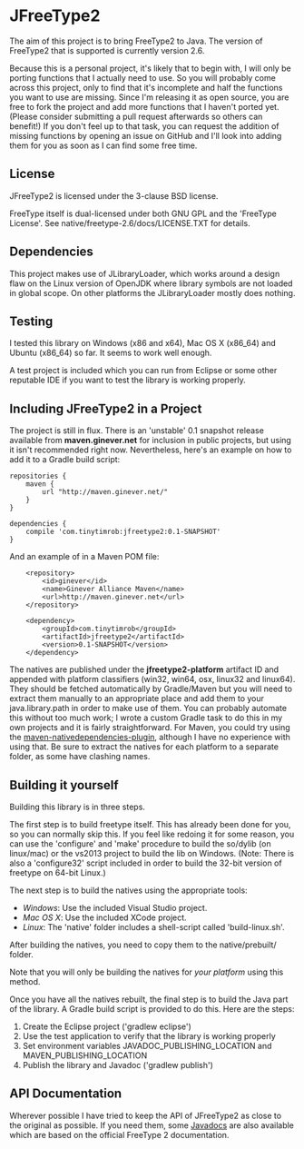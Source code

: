JFreeType2
=======

The aim of this project is to bring FreeType2 to Java. The version of FreeType2 that is supported is currently version 2.6.

Because this is a personal project, it's likely that to begin with, I will only be porting functions that I actually need to use. So you will probably come across this project, only to find that it's incomplete and half the functions you want to use are missing. Since I'm releasing it as open source, you are free to fork the project and add more functions that I haven't ported yet. (Please consider submitting a pull request afterwards so others can benefit!) If you don't feel up to that task, you can request the addition of missing functions by opening an issue on GitHub and I'll look into adding them for you as soon as I can find some free time.

<h2>License</h2>

JFreeType2 is licensed under the 3-clause BSD license.

FreeType itself is dual-licensed under both GNU GPL and the 'FreeType License'. See native/freetype-2.6/docs/LICENSE.TXT for details.

<h2>Dependencies</h2>

This project makes use of JLibraryLoader, which works around a design flaw on the Linux version of OpenJDK where library symbols are not loaded in global scope. On other platforms the JLibraryLoader mostly does nothing.

<h2>Testing</h2>

I tested this library on Windows (x86 and x64), Mac OS X (x86_64) and Ubuntu (x86_64) so far. It seems to work well enough.

A test project is included which you can run from Eclipse or some other reputable IDE if you want to test the library is working properly.

<h2>Including JFreeType2 in a Project</h2>

The project is still in flux. There is an 'unstable' 0.1 snapshot release available from <b>maven.ginever.net</b> for inclusion in public projects, but using it isn't recommended right now. Nevertheless, here's an example on how to add it to a Gradle build script:

    repositories {
    	maven {
    		url "http://maven.ginever.net/"
    	}
    }
    
    dependencies {
    	compile 'com.tinytimrob:jfreetype2:0.1-SNAPSHOT'
    } 

And an example of in a Maven POM file:

        <repository>
            <id>ginever</id>
            <name>Ginever Alliance Maven</name>
            <url>http://maven.ginever.net</url>
        </repository>

        <dependency>
            <groupId>com.tinytimrob</groupId>
            <artifactId>jfreetype2</artifactId>
            <version>0.1-SNAPSHOT</version>
        </dependency>

The natives are published under the <b>jfreetype2-platform</b> artifact ID and appended with platform classifiers (win32, win64, osx, linux32 and linux64). They should be fetched automatically by Gradle/Maven but you will need to extract them manually to an appropriate place and add them to your java.library.path in order to make use of them. You can probably automate this without too much work; I wrote a custom Gradle task to do this in my own projects and it is fairly straightforward. For Maven, you could try using the [maven-nativedependencies-plugin](https://code.google.com/p/mavennatives/), although I have no experience with using that. Be sure to extract the natives for each platform to a separate folder, as some have clashing names.

<h2>Building it yourself</h2>

Building this library is in three steps.

The first step is to build freetype itself. This has already been done for you, so you can normally skip this. If you feel like redoing it for some reason, you can use the 'configure' and 'make' procedure to build the so/dylib (on linux/mac) or the vs2013 project to build the lib on Windows. (Note: There is also a 'configure32' script included in order to build the 32-bit version of freetype on 64-bit Linux.)

The next step is to build the natives using the appropriate tools:

* *Windows*: Use the included Visual Studio project.
* *Mac OS X*: Use the included XCode project.
* *Linux*: The 'native' folder includes a shell-script called 'build-linux.sh'.

After building the natives, you need to copy them to the native/prebuilt/ folder.

Note that you will only be building the natives for *your platform* using this method.

Once you have all the natives rebuilt, the final step is to build the Java part of the library. A Gradle build script is provided to do this. Here are the steps:

1. Create the Eclipse project ('gradlew eclipse')
2. Use the test application to verify that the library is working properly
3. Set environment variables JAVADOC_PUBLISHING_LOCATION and MAVEN_PUBLISHING_LOCATION
4. Publish the library and Javadoc ('gradlew publish')

<h2>API Documentation</h2>

Wherever possible I have tried to keep the API of JFreeType2 as close to the original as possible. If you need them, some [Javadocs](https://javadoc.ginever.net/jfreetype2/0.1/) are also available which are based on the official FreeType 2 documentation.
